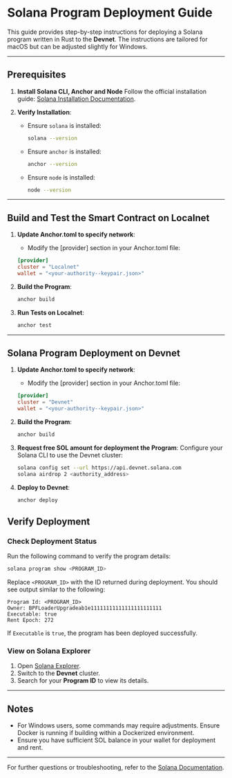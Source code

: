 # Solana Program Deployment Guide

This guide provides step-by-step instructions for deploying a Solana program written in Rust to the **Devnet**. The instructions are tailored for macOS but can be adjusted slightly for Windows.

---

## Prerequisites

1. **Install Solana CLI, Anchor and Node**
   Follow the official installation guide: [Solana Installation Documentation](https://solana.com/docs/intro/installation).

2. **Verify Installation**:
   - Ensure `solana` is installed:
     ```bash
     solana --version
     ```
   - Ensure `anchor` is installed:
     ```bash
     anchor --version
     ```
   - Ensure `node` is installed:
     ```bash
     node --version
     ```

---

## Build and Test the Smart Contract on Localnet

1. **Update Anchor.toml to specify network**:
   - Modify the [provider] section in your Anchor.toml file:
   ```toml
   [provider]
   cluster = "Localnet"
   wallet = "<your-authority--keypair.json>"
   ```

2. **Build the Program**:
   ```bash
   anchor build
   ```

3. **Run Tests on Localnet**:
   ```bash
   anchor test
   ```

---

## Solana Program Deployment on Devnet

1. **Update Anchor.toml to specify network**:
   - Modify the [provider] section in your Anchor.toml file:
   ```toml
   [provider]
   cluster = "Devnet"
   wallet = "<your-authority--keypair.json>"
   ```

2. **Build the Program**:
   ```bash
   anchor build
   ```

3. **Request free SOL amount for deployment the Program**:
   Configure your Solana CLI to use the Devnet cluster:
   ```bash
   solana config set --url https://api.devnet.solana.com
   solana airdrop 2 <authority_address>
   ```

3. **Deploy to Devnet**:
   ```bash
   anchor deploy
   ```

## Verify Deployment

### Check Deployment Status
Run the following command to verify the program details:
```bash
solana program show <PROGRAM_ID>
```
Replace `<PROGRAM_ID>` with the ID returned during deployment. You should see output similar to the following:
```plaintext
Program Id: <PROGRAM_ID>
Owner: BPFLoaderUpgradeab1e11111111111111111111111
Executable: true
Rent Epoch: 272
```
If `Executable` is `true`, the program has been deployed successfully.

### View on Solana Explorer
1. Open [Solana Explorer](https://explorer.solana.com).
2. Switch to the **Devnet** cluster.
3. Search for your **Program ID** to view its details.

---

## Notes
- For Windows users, some commands may require adjustments. Ensure Docker is running if building within a Dockerized environment.
- Ensure you have sufficient SOL balance in your wallet for deployment and rent.

---

For further questions or troubleshooting, refer to the [Solana Documentation](https://solana.com/docs).

